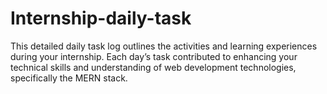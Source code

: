 # Internship-daily-task
This detailed daily task log outlines the activities and learning experiences during your internship. Each day’s task contributed to enhancing your technical skills and understanding of web development technologies, specifically the MERN stack.
